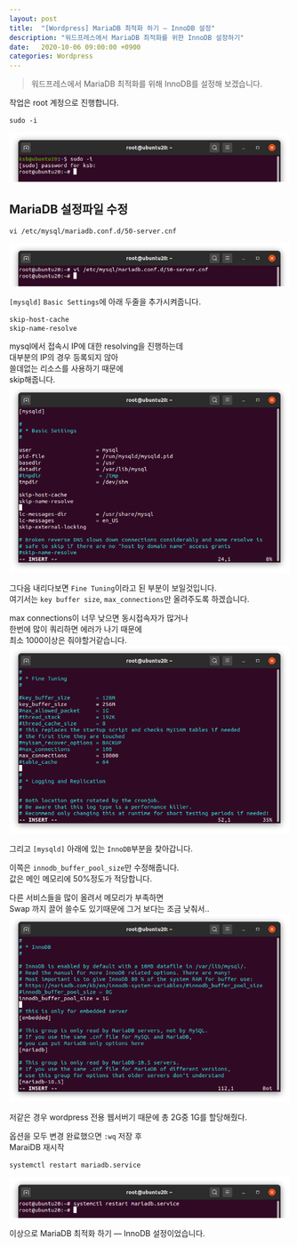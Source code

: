 ```yaml
---
layout: post
title:  "[Wordpress] MariaDB 최적화 하기 — InnoDB 설정"
description: "워드프레스에서 MariaDB 최적화를 위한 InnoDB 설정하기"
date:   2020-10-06 09:00:00 +0900
categories: Wordpress
---
```


>워드프레스에서 MariaDB 최적화를 위해 InnoDB를 설정해 보겠습니다.

작업은 root 계정으로 진행합니다.
```
sudo -i
```
![MariaDB 최적화 하기 — InnoDB 설정-1](/assets/images/2020-10-06/optimizing-mariadb-innodb-configuration-1.png)

## MariaDB 설정파일 수정
```
vi /etc/mysql/mariadb.conf.d/50-server.cnf
```
![MariaDB 최적화 하기 — InnoDB 설정-2](/assets/images/2020-10-06/optimizing-mariadb-innodb-configuration-2.png)

`[mysqld]` `Basic Settings`에 아래 두줄을 추가시켜줍니다.
```
skip-host-cache
skip-name-resolve
```
mysql에서 접속시 IP에 대한 resolving을 진행하는데  
대부분의 IP의 경우 등록되지 않아  
쓸데없는 리소스를 사용하기 때문에  
skip해줍니다.
![MariaDB 최적화 하기 — InnoDB 설정-3](/assets/images/2020-10-06/optimizing-mariadb-innodb-configuration-3.png)

그다음 내리다보면 `Fine Tuning`이라고 된 부분이 보일것입니다.  
여기서는 `key buffer size`, `max_connections`만 올려주도록 하겠습니다.  

max connections이 너무 낮으면 동시접속자가 많거나  
한번에 많이 쿼리하면 에러가 나기 때문에  
최소 1000이상은 줘야할거같습니다.
![MariaDB 최적화 하기 — InnoDB 설정-4](/assets/images/2020-10-06/optimizing-mariadb-innodb-configuration-4.png)

그리고 `[mysqld]` 아래에 있는 `InnoDB`부분을 찾아갑니다.

이쪽은 `innodb_buffer_pool_size`만 수정해줍니다.  
값은 메인 메모리에 50%정도가 적당합니다.

다른 서비스들을 많이 올려서 메모리가 부족하면  
Swap 까지 끌어 쓸수도 있기때문에 그거 보다는 조금 낮춰서..
![MariaDB 최적화 하기 — InnoDB 설정-5](/assets/images/2020-10-06/optimizing-mariadb-innodb-configuration-5.png)

저같은 경우 wordpress 전용 웹서버기 때문에 총 2G중 1G를 할당해줬다.

옵션을 모두 변경 완료했으면 `:wq` 저장 후  
MaraiDB 재시작
```
systemctl restart mariadb.service
```

![MariaDB 최적화 하기 — InnoDB 설정-6](/assets/images/2020-10-06/optimizing-mariadb-innodb-configuration-6.png)

이상으로 MariaDB 최적화 하기 — InnoDB 설정이었습니다.